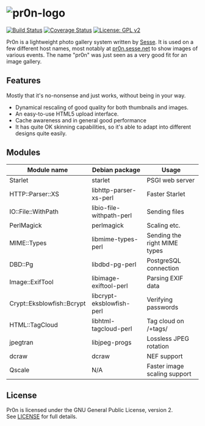 ![pr0n-logo](https://i.imgur.com/6CpUrzT.png)
===============
[![Build Status](https://travis-ci.org/DaMoggen/pr0n.svg?branch=master)](https://travis-ci.org/DaMoggen/pr0n)
[![Coverage Status](https://coveralls.io/repos/github/DaMoggen/pr0n/badge.svg?branch=master)](https://coveralls.io/github/DaMoggen/pr0n?branch=master)
[![License: GPL v2](https://img.shields.io/badge/license-GPL%20v2-blue.svg)](https://www.gnu.org/licenses/old-licenses/gpl-2.0.en.html)

Pr0n is a lightweight photo gallery system written by [Sesse](https://github.com/sesse). It is used on a few different host names, most notably at [pr0n.sesse.net](pr0n.sesse.net)  to show images of various events.
The name "pr0n" was just seen as a very good fit for an image gallery.

Features
---------------
Mostly that it's no-nonsense and just works, without being in your way. 
- Dynamical rescaling of good quality for both thumbnails and images. 
- An easy-to-use HTML5 upload interface.
- Cache awareness and in general good performance 
- It has quite OK skinning capabilities, so it's able to adapt into different designs quite easily.

Modules
---------------
Module name    | Debian package | Usage
---------------|---------------|---------------
Starlet                    | starlet                   | PSGI web server
HTTP::Parser::XS           | libhttp-parser-xs-perl    | Faster Starlet
IO::File::WithPath         | libio-file-withpath-perl  | Sending files
PerlMagick                 | perlmagick                | Scaling etc.
MIME::Types                | libmime-types-perl        | Sending the right MIME types
DBD::Pg                    | libdbd-pg-perl            | PostgreSQL connection
Image::ExifTool            | libimage-exiftool-perl    | Parsing EXIF data
Crypt::Eksblowfish::Bcrypt | libcrypt-eksblowfish-perl | Verifying passwords
HTML::TagCloud             | libhtml-tagcloud-perl     | Tag cloud on /+tags/
jpegtran                   | libjpeg-progs             | Lossless JPEG rotation
dcraw                      | dcraw                     | NEF support
Qscale                     | N/A                       | Faster image scaling support

License
---------------
Pr0n is licensed under the GNU General Public License, version 2.  
See [LICENSE](LICENSE) for full details.
